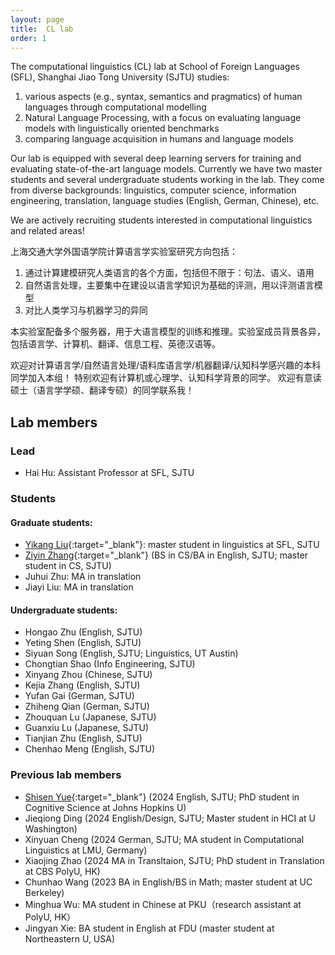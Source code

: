 ```yaml
---
layout: page
title:  CL lab
order: 1
---
```


The computational linguistics (CL) lab at School of Foreign Languages (SFL), Shanghai Jiao Tong University (SJTU)
studies:

1) various aspects (e.g., syntax, semantics and pragmatics) of human languages through computational modelling 
2) Natural Language Processing, with a focus on evaluating language models with linguistically oriented benchmarks
3) comparing language acquisition in humans and language models

Our lab is equipped with several deep learning servers for training and evaluating state-of-the-art language models. Currently we have two master students and several undergraduate students working in the lab. They come from diverse backgrounds: linguistics, computer science, information engineering, translation, language studies (English, German, Chinese), etc.

We are actively recruiting students interested in computational linguistics and related areas!

上海交通大学外国语学院计算语言学实验室研究方向包括：

1. 通过计算建模研究人类语言的各个方面，包括但不限于：句法、语义、语用
2. 自然语言处理，主要集中在建设以语言学知识为基础的评测，用以评测语言模型
3. 对比人类学习与机器学习的异同

本实验室配备多个服务器，用于大语言模型的训练和推理。实验室成员背景各异，包括语言学、计算机、翻译、信息工程、英德汉语等。

欢迎对计算语言学/自然语言处理/语料库语言学/机器翻译/认知科学感兴趣的本科同学加入本组！ 特别欢迎有计算机或心理学、认知科学背景的同学。
欢迎有意读硕士（语言学学硕、翻译专硕）的同学联系我！

## Lab members 

### Lead

- Hai Hu: Assistant Professor at SFL, SJTU

### Students

#### Graduate students:
- [Yikang Liu](https://yikang0131.github.io){:target="_blank"}: master student in linguistics at SFL, SJTU 
- [Ziyin Zhang](https://geralt-targaryen.github.io/){:target="_blank"} (BS in CS/BA in English, SJTU; master student in CS, SJTU)
- Juhui Zhu: MA in translation
- Jiayi Liu: MA in translation

#### Undergraduate students:
- Hongao Zhu (English, SJTU)
- Yeting Shen (English, SJTU)
- Siyuan Song (English, SJTU; Linguistics, UT Austin)
- Chongtian Shao (Info Engineering, SJTU)
- Xinyang Zhou (Chinese, SJTU)
- Kejia Zhang (English, SJTU)
- Yufan Gai (German, SJTU)
- Zhiheng Qian (German, SJTU)
- Zhouquan Lu (Japanese, SJTU)
- Guanxiu Lu (Japanese, SJTU)
- Tianjian Zhu (English, SJTU)
- Chenhao Meng (English, SJTU)

### Previous lab members
- [Shisen Yue](https://shawn0918.github.io/){:target="_blank"} (2024 English, SJTU;  PhD student in Cognitive Science at Johns Hopkins U)
- Jieqiong Ding (2024 English/Design, SJTU;  Master student in HCI at U Washington)
- Xinyuan Cheng (2024 German, SJTU; MA student in Computational Linguistics at LMU, Germany)
- Xiaojing Zhao (2024 MA in Transltaion, SJTU; PhD student in Translation at CBS PolyU, HK)
- Chunhao Wang (2023 BA in English/BS in Math; master student at UC Berkeley)
- Minghua Wu: MA student in Chinese at PKU（research assistant at PolyU, HK）
- Jingyan Xie: BA student in English at FDU (master student at Northeastern U, USA)
